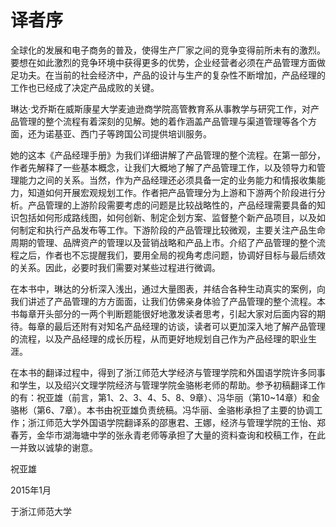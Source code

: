 # 译者序

全球化的发展和电子商务的普及，使得生产厂家之间的竞争变得前所未有的激烈。要想在如此激烈的竞争环境中获得更多的优势，企业经营者必须在产品管理方面做足功夫。在当前的社会经济中，产品的设计与生产的复杂性不断增加，产品经理的工作也已经成了决定产品成败的关键。

琳达·戈乔斯在威斯康星大学麦迪逊商学院高管教育系从事教学与研究工作，对产品管理的整个流程有着深刻的见解。她的着作涵盖产品管理与渠道管理等各个方面，还为诺基亚、西门子等跨国公司提供培训服务。

她的这本《产品经理手册》为我们详细讲解了产品管理的整个流程。在第一部分，作者先解释了一些基本概念，让我们大概地了解了产品管理工作，以及领导力和管理能力之间的关系。当然，作为产品经理还必须具备一定的业务能力和情报收集能力，知道如何开展宏观规划工作。作者把产品管理分为上游和下游两个阶段进行分析。产品管理的上游阶段需要考虑的问题是比较战略性的，产品经理需要具备的知识包括如何形成路线图，如何创新、制定企划方案、监督整个新产品项目，以及如何制定和执行产品发布等工作。下游阶段的产品管理比较微观，主要关注产品生命周期的管理、品牌资产的管理以及营销战略和产品上市。介绍了产品管理的整个流程之后，作者也不忘提醒我们，要用全局的视角考虑问题，协调好目标与最后绩效的关系。因此，必要时我们需要对某些过程进行微调。

在本书中，琳达的分析深入浅出，通过大量图表，并结合各种生动真实的案例，向我们讲述了产品管理的方方面面，让我们仿佛亲身体验了产品管理的整个流程。本书每章开头部分的一两个判断题能很好地激发读者思考，引起大家对后面内容的期待。每章的最后还附有对知名产品经理的访谈，读者可以更加深入地了解产品管理的流程，以及产品经理的成长历程，从而更好地规划自己作为产品经理的职业生涯。

在本书的翻译过程中，得到了浙江师范大学经济与管理学院和外国语学院许多同事和学生，以及绍兴文理学院经济与管理学院金骆彬老师的帮助。参予初稿翻译工作的有：祝亚雄（前言，第1、2、3、4、5、8、9章）、冯华丽（第10~14章）和金骆彬（第6、7章）。本书由祝亚雄负责统稿。冯华丽、金骆彬承担了主要的协调工作；浙江师范大学外国语学院翻译系的邵惠君、王娜，经济与管理学院的王怡、郑春芳，金华市湖海塘中学的张永青老师等承担了大量的资料查询和校稿工作，在此一并致以诚挚的谢意。

祝亚雄

2015年1月

于浙江师范大学
